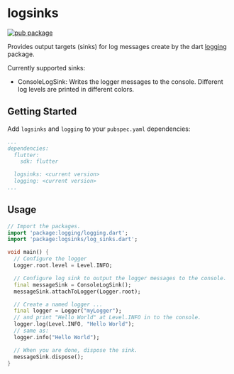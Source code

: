 # logsinks

[![pub package](https://img.shields.io/pub/v/logsinks.svg)](https://pub.dartlang.org/packages/logsinks)

Provides output targets (sinks) for log messages create by the dart [logging](https://pub.dartlang.org/packages/logging) package.

Currently supported sinks:

* ConsoleLogSink: Writes the logger messages to the console. Different log levels are printed in different colors.
  

## Getting Started

Add `logsinks` and `logging` to your `pubspec.yaml` dependencies:
```yaml
...
dependencies:
  flutter:
    sdk: flutter

  logsinks: <current version>
  logging: <current version>
...
```


## Usage
```dart
// Import the packages.
import 'package:logging/logging.dart';
import 'package:logsinks/log_sinks.dart';

void main() {
  // Configure the logger
  Logger.root.level = Level.INFO;

  // Configure log sink to output the logger messages to the console.
  final messageSink = ConsoleLogSink();
  messageSink.attachToLogger(Logger.root);

  // Create a named logger ...
  final logger = Logger("myLogger");
  // and print "Hello World" at Level.INFO in to the console.
  logger.log(Level.INFO, "Hello World");
  // same as:
  logger.info("Hello World");

  // When you are done, dispose the sink.
  messageSink.dispose();
}

```
